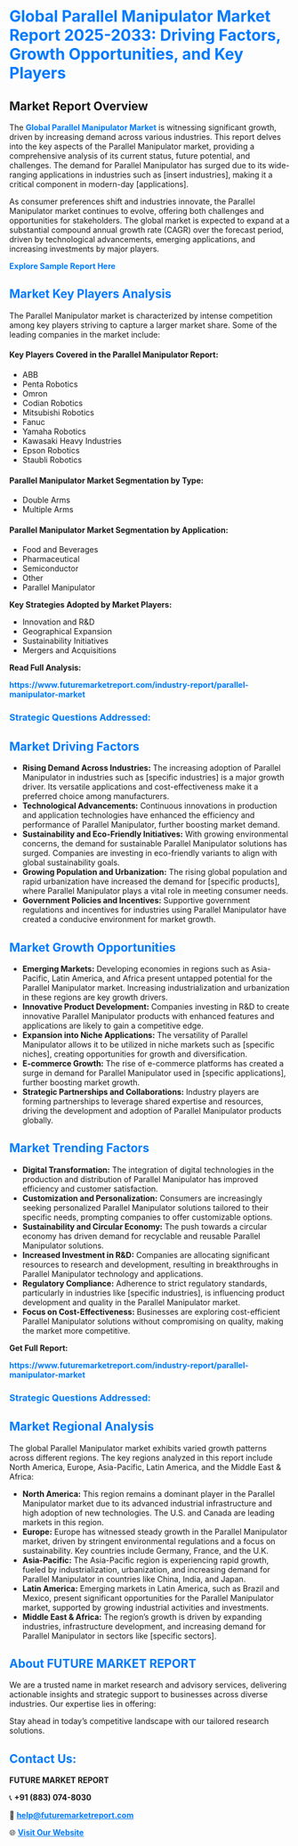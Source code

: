 <h1 style="color: #007BFF;">Global Parallel Manipulator Market Report 2025-2033: Driving Factors, Growth Opportunities, and Key Players</h1>

<section id="overview">
<h2>Market Report Overview</h2>
<p>The <a href="https://www.futuremarketreport.com/industry-report/parallel-manipulator-market" style="color: #007BFF; text-decoration: none;"><strong>Global Parallel Manipulator Market</strong></a> is witnessing significant growth, driven by increasing demand across various industries. This report delves into the key aspects of the Parallel Manipulator market, providing a comprehensive analysis of its current status, future potential, and challenges. The demand for Parallel Manipulator has surged due to its wide-ranging applications in industries such as [insert industries], making it a critical component in modern-day [applications].</p>
<p>As consumer preferences shift and industries innovate, the Parallel Manipulator market continues to evolve, offering both challenges and opportunities for stakeholders. The global market is expected to expand at a substantial compound annual growth rate (CAGR) over the forecast period, driven by technological advancements, emerging applications, and increasing investments by major players.</p>
</section>

<section id="overview">
<p><a href="https://www.futuremarketreport.com/request-sample/reportId=124245" style="color: #007BFF; text-decoration: none;"><strong>Explore Sample Report Here</strong></a></p>
</section>

<section id="key-players">
<h2 style="color: #007BFF;">Market Key Players Analysis</h2>
<p>The Parallel Manipulator market is characterized by intense competition among key players striving to capture a larger market share. Some of the leading companies in the market include:</p>
<h4>Key Players Covered in the Parallel Manipulator Report:</h4>
<ul><li>ABB</li><li>Penta Robotics</li><li>Omron</li><li>Codian Robotics</li><li>Mitsubishi Robotics</li><li>Fanuc</li><li>Yamaha Robotics</li><li>Kawasaki Heavy Industries</li><li>Epson Robotics</li><li>Staubli Robotics</li></ul>
<h4>Parallel Manipulator Market Segmentation by Type:</h4>
<ul><li>Double Arms</li><li>Multiple Arms</li></ul>

<h4>Parallel Manipulator Market Segmentation by Application:</h4>
<ul><li>Food and Beverages</li><li>Pharmaceutical</li><li>Semiconductor</li><li>Other</li><li>Parallel Manipulator</li></ul>
<p><strong>Key Strategies Adopted by Market Players:</strong></p>
<ul>
<li>Innovation and R&D</li>
<li>Geographical Expansion</li>
<li>Sustainability Initiatives</li>
<li>Mergers and Acquisitions</li>
</ul>
</section>

<section>
<p><strong>Read Full Analysis: </strong></p><a href="https://www.futuremarketreport.com/industry-report/parallel-manipulator-market" style="color: #007BFF; text-decoration: none;"><strong>https://www.futuremarketreport.com/industry-report/parallel-manipulator-market</strong></a>
<h3 style="color: #007BFF;">Strategic Questions Addressed:</h3>
</section>

<section id="driving-factors">
<h2 style="color: #007BFF;">Market Driving Factors</h2>
<ul>
<li><strong>Rising Demand Across Industries:</strong> The increasing adoption of Parallel Manipulator in industries such as [specific industries] is a major growth driver. Its versatile applications and cost-effectiveness make it a preferred choice among manufacturers.</li>
<li><strong>Technological Advancements:</strong> Continuous innovations in production and application technologies have enhanced the efficiency and performance of Parallel Manipulator, further boosting market demand.</li>
<li><strong>Sustainability and Eco-Friendly Initiatives:</strong> With growing environmental concerns, the demand for sustainable Parallel Manipulator solutions has surged. Companies are investing in eco-friendly variants to align with global sustainability goals.</li>
<li><strong>Growing Population and Urbanization:</strong> The rising global population and rapid urbanization have increased the demand for [specific products], where Parallel Manipulator plays a vital role in meeting consumer needs.</li>
<li><strong>Government Policies and Incentives:</strong> Supportive government regulations and incentives for industries using Parallel Manipulator have created a conducive environment for market growth.</li>
</ul>
</section>

<section id="growth-opportunities">
<h2 style="color: #007BFF;">Market Growth Opportunities</h2>
<ul>
<li><strong>Emerging Markets:</strong> Developing economies in regions such as Asia-Pacific, Latin America, and Africa present untapped potential for the Parallel Manipulator market. Increasing industrialization and urbanization in these regions are key growth drivers.</li>
<li><strong>Innovative Product Development:</strong> Companies investing in R&D to create innovative Parallel Manipulator products with enhanced features and applications are likely to gain a competitive edge.</li>
<li><strong>Expansion into Niche Applications:</strong> The versatility of Parallel Manipulator allows it to be utilized in niche markets such as [specific niches], creating opportunities for growth and diversification.</li>
<li><strong>E-commerce Growth:</strong> The rise of e-commerce platforms has created a surge in demand for Parallel Manipulator used in [specific applications], further boosting market growth.</li>
<li><strong>Strategic Partnerships and Collaborations:</strong> Industry players are forming partnerships to leverage shared expertise and resources, driving the development and adoption of Parallel Manipulator products globally.</li>
</ul>
</section>

<section id="trending-factors">
<h2 style="color: #007BFF;">Market Trending Factors</h2>
<ul>
<li><strong>Digital Transformation:</strong> The integration of digital technologies in the production and distribution of Parallel Manipulator has improved efficiency and customer satisfaction.</li>
<li><strong>Customization and Personalization:</strong> Consumers are increasingly seeking personalized Parallel Manipulator solutions tailored to their specific needs, prompting companies to offer customizable options.</li>
<li><strong>Sustainability and Circular Economy:</strong> The push towards a circular economy has driven demand for recyclable and reusable Parallel Manipulator solutions.</li>
<li><strong>Increased Investment in R&D:</strong> Companies are allocating significant resources to research and development, resulting in breakthroughs in Parallel Manipulator technology and applications.</li>
<li><strong>Regulatory Compliance:</strong> Adherence to strict regulatory standards, particularly in industries like [specific industries], is influencing product development and quality in the Parallel Manipulator market.</li>
<li><strong>Focus on Cost-Effectiveness:</strong> Businesses are exploring cost-efficient Parallel Manipulator solutions without compromising on quality, making the market more competitive.</li>
</ul>
</section>

<section>
<p><strong>Get Full Report: </strong></p><a href="https://www.futuremarketreport.com/industry-report/parallel-manipulator-market" style="color: #007BFF; text-decoration: none;"><strong>https://www.futuremarketreport.com/industry-report/parallel-manipulator-market</strong></a>
<h3 style="color: #007BFF;">Strategic Questions Addressed:</h3>
</section>


<section id="regional-analysis">
<h2 style="color: #007BFF;">Market Regional Analysis</h2>
<p>The global Parallel Manipulator market exhibits varied growth patterns across different regions. The key regions analyzed in this report include North America, Europe, Asia-Pacific, Latin America, and the Middle East & Africa:</p>
<ul>
<li><strong>North America:</strong> This region remains a dominant player in the Parallel Manipulator market due to its advanced industrial infrastructure and high adoption of new technologies. The U.S. and Canada are leading markets in this region.</li>
<li><strong>Europe:</strong> Europe has witnessed steady growth in the Parallel Manipulator market, driven by stringent environmental regulations and a focus on sustainability. Key countries include Germany, France, and the U.K.</li>
<li><strong>Asia-Pacific:</strong> The Asia-Pacific region is experiencing rapid growth, fueled by industrialization, urbanization, and increasing demand for Parallel Manipulator in countries like China, India, and Japan.</li>
<li><strong>Latin America:</strong> Emerging markets in Latin America, such as Brazil and Mexico, present significant opportunities for the Parallel Manipulator market, supported by growing industrial activities and investments.</li>
<li><strong>Middle East & Africa:</strong> The region’s growth is driven by expanding industries, infrastructure development, and increasing demand for Parallel Manipulator in sectors like [specific sectors].</li>
</ul>
</section>

<footer>
<h2 style="color: #007BFF;">About FUTURE MARKET REPORT</h2>
<p>We are a trusted name in market research and advisory services, delivering actionable insights and strategic support to businesses across diverse industries. Our expertise lies in offering:</p>

<p>Stay ahead in today’s competitive landscape with our tailored research solutions.</p>

<h2 style="color: #007BFF;">Contact Us:</h2>
<p><strong>FUTURE MARKET REPORT</strong></p>
<p>📞 <strong>+91 (883) 074-8030</strong></p>
<p>📧 <strong><a href="mailto:help@futuremarketreport.com" style="color: #007BFF;">help@futuremarketreport.com</a></strong></p>
<p>🌐 <strong><a href="https://www.futuremarketreport.com/" style="color: #007BFF;">Visit Our Website</a></strong></p>
</footer>